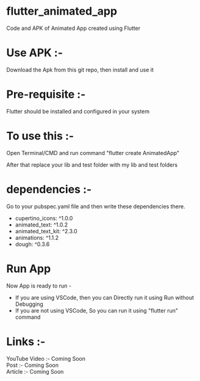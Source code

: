 # flutter_animated_app
Code and APK of Animated App created using Flutter

# Use APK :-  
Download the Apk from this git repo, then install and use it

# Pre-requisite :-   
Flutter should be installed and configured in your system  

# To use this :-  
Open Terminal/CMD and run command "flutter create AnimatedApp"  
  
After that replace your lib and test folder with my lib and test folders  

# dependencies :- 
Go to your pubspec.yaml file and then write these dependencies there.  
- cupertino_icons: ^1.0.0
- animated_text: ^1.0.2
- animated_text_kit: ^2.3.0
- animations: ^1.1.2
- dough: ^0.3.6

# Run App
Now App is ready to run -   
- If you are using VSCode, then you can Directly run it using Run without Debugging  
- If you are not using VSCode, So you can run it using "flutter run" command  

# Links :-  
YouTube Video :- Coming Soon    
Post :- Coming Soon    
Article :- Coming Soon  
